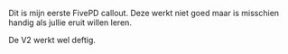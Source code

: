 Dit is mijn eerste FivePD callout. Deze werkt niet goed maar is misschien handig als jullie eruit willen leren.

De V2 werkt wel deftig.
